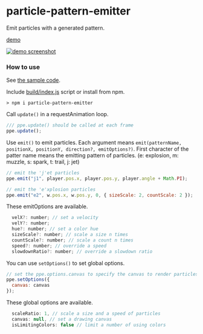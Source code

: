 # particle-pattern-emitter

Emit particles with a generated pattern.

[demo](https://abagames.github.io/particle-pattern-emitter/index.html?mines)

[![demo screenshot](https://abagames.github.io/particle-pattern-emitter/mines.gif)](https://abagames.github.io/particle-pattern-emitter/index.html?mines)

### How to use

See [the sample code](https://github.com/abagames/particle-pattern-emitter/blob/master/src/samples/mines.ts).

Include [build/index.js](https://github.com/abagames/particle-pattern-emitter/blob/master/build/index.js) script or install from npm.

```
> npm i particle-pattern-emitter
```

Call `update()` in a requestAnimation loop.

```js
/// ppe.update() should be called at each frame
ppe.update();
```

Use `emit()` to emit particles.
Each argument means `emit(patternName, positionX, positionY, direction?, emitOptions?)`.
First character of the patter name means the emitting pattern of particles.
(e: explosion, m: muzzle, s: spark, t: trail, j: jet)

```js
// emit the 'j'et particles
ppe.emit("j1", player.pos.x, player.pos.y, player.angle + Math.PI);
```

```js
// emit the 'e'xplosion particles
ppe.emit("e2", w.pos.x, w.pos.y, 0, { sizeScale: 2, countScale: 2 });
```

These emitOptions are available.

```js
  velX?: number; // set a velocity
  velY?: number;
  hue?: number; // set a color hue
  sizeScale?: number; // scale a size n times
  countScale?: number; // scale a count n times
  speed?: number; // override a speed
  slowdownRatio?: number; // override a slowdown ratio
```

You can use `setOptions()` to set global options.

```js
// set the ppe.options.canvas to specify the canvas to render particles
ppe.setOptions({
  canvas: canvas
});
```

These global options are available.

```js
  scaleRatio: 1, // scale a size and a speed of particles
  canvas: null, // set a drawing canvas
  isLimitingColors: false // limit a number of using colors
```
